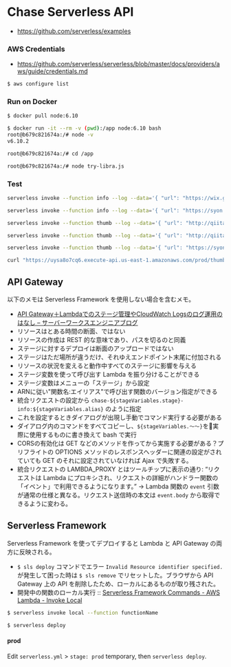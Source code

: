 Chase Serverless API
====================

- https://github.com/serverless/examples


### AWS Credentials

- https://github.com/serverless/serverless/blob/master/docs/providers/aws/guide/credentials.md

```bash
$ aws configure list
```

### Run on Docker

```bash
$ docker pull node:6.10

$ docker run -it --rm -v (pwd):/app node:6.10 bash
root@b679c821674a:/# node -v
v6.10.2

root@b679c821674a:/# cd /app

root@b679c821674a:/# node try-libra.js
```

### Test

```bash
serverless invoke --function info --log --data='{ "url": "https://wix.github.io/react-native-navigation/#/screen-api?id=poptorootparams-" }'
```

```bash
serverless invoke --function info --log --data='{ "url": "https://syon.github.io/refills/rid/1495884/" }'
```

```bash
serverless invoke --function thumb --log --data='{ "url": "http://qiita.com/clockmaker/items/2a6ba69ef6e452844adf", "pocket_id": "1698793461", "suggested": "https://qiita-image-store.s3.amazonaws.com/0/2544/8ecf3c51-3ee4-3d81-3666-8f421b2ea12a.jpeg"}'
```

```bash
serverless invoke --function thumb --log --data='{ "url": "http://qiita.com/szk3/items/298dfc8bb86ba802617f", "pocket_id": "1184649995", "suggested": "https://cdn.qiita.com/emoji/twemoji/unicode/1f617.png"}'
```

```bash
serverless invoke --function thumb --log --data='{ "url": "https://syon.github.io/refills/rid/1495884/", "pocket_id": "1761611352", "suggested": "undefined"}'
```

```bash
curl "https://uysa8o7cq6.execute-api.us-east-1.amazonaws.com/prod/thumb?url=http://yutoma233.hatenablog.com/entry/2017/04/28/073000&pocket_id=1719054137"
```


## API Gateway

以下のメモは Serverless Framework を使用しない場合を含むメモ。

- [API Gateway＋Lambdaでのステージ管理やCloudWatch Logsのログ運用のはなし – サーバーワークスエンジニアブログ](http://blog.serverworks.co.jp/tech/2017/02/01/apigateway-lambda-cloudwatchlogs/)
- リソースはとある時間の断面、ではない
- リソースの作成は REST 的な意味であり、パスを切るのと同義
- ステージに対するデプロイは断面のアップロードではない
- ステージはただ場所が違うだけ、それゆえエンドポイント末尾に付加される
- リソースの状況を変えると動作中すべてのステージに影響を与える
- ステージ変数を使って呼び出す Lambda を振り分けることができる
- ステージ変数はメニューの「ステージ」から設定
- ARNに従い"関数名:エイリアス"で呼び出す関数のバージョン指定ができる
- 統合リクエストの設定から `chase-${stageVariables.stage}-info:${stageVariables.alias}` のように指定
- これを設定するときダイアログが出現し手動でコマンド実行する必要がある
- ダイアログ内のコマンドをすべてコピーし、`${stageVariables.〜〜}`を実際に使用するものに書き換えて bash で実行
- CORSの有効化は GET などのメソッドを作ってから実施する必要がある？プリフライトの OPTIONS メソッドのレスポンスヘッダーに関連の設定がされていても GET のそれに設定されていなければ Ajax で失敗する。
- 統合リクエストの LAMBDA_PROXY とはツールチップに表示の通り: “リクエストは Lambda にプロキシされ、リクエストの詳細がハンドラー関数の「イベント」で利用できるようになります。” → Lambda 関数の `event` 引数が通常の仕様と異なる。リクエスト送信時の本文は `event.body` から取得できるように変わる。


## Serverless Framework

Serverless Framework を使ってデプロイすると Lambda と API Gateway の両方に反映される。

- `$ sls deploy` コマンドでエラー `Invalid Resource identifier specified.`
  が発生して困った時は `$ sls remove` でリセットした。ブラウザから API Gateway 上の API を削除したため、ローカルにあるものが取り残された。
- 開発中の関数のローカル実行 :: [Serverless Framework Commands \- AWS Lambda \- Invoke Local](https://serverless.com/framework/docs/providers/aws/cli-reference/invoke-local/)

```bash
$ serverless invoke local --function functionName
```

```bash
$ serverless deploy
```

#### prod

Edit `serverless.yml` > `stage: prod` temporary, then `serverless deploy`.
